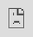 <!DOCTYPE html>
<html lang="ja">
<head>
  <meta charset="UTF-8">
  <title>予約状況カレンダー</title>
  <meta name="viewport" content="width=device-width, initial-scale=1.0">
  <style>
    body {
      font-family: sans-serif;
      margin: 2rem;
    }

    .iframe-container {
      position: relative;
      width: 100%;
      padding-bottom: 75%; /* 高さ比率（4:3相当）を維持 */
      height: 0;
      overflow: hidden;
    }

    .iframe-container iframe {
      position: absolute;
      top: 0;
      left: 0;
      width: 100%;
      height: 100%;
      border: none;
    }

    h1 {
      font-size: 1.5rem;
      margin-bottom: 1rem;
    }
  </style>
</head>
<body>
  <h1>予約状況</h1>
  <div class="iframe-container">
    <iframe src="https://docs.google.com/spreadsheets/d/e/2PACX-1vSZNTzUfoN7HbKfX-k_ZziFDy9H8OD_LTQSzLjX1CA0r0Of5AjU59ksiAa8bP3ws1TswZb1kWqdomkh/pubhtml?gid=0&amp;single=true&amp;widget=true&amp;headers=false"></iframe>
  </div>
</body>
</html>
